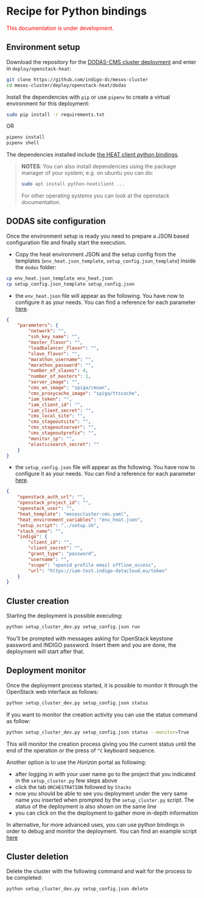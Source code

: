 # Recipe for Python bindings 

<span style="color:red"> This documentation is under development. </span>

## Environment setup 

Download the repository for the [DODAS-CMS cluster deployment](https://github.com/indigo-dc/mesos-cluster/tree/master/deploy/openstack-heat/dodas) and enter in `deploy/openstack-heat`:

```bash
git clone https://github.com/indigo-dc/mesos-cluster
cd mesos-cluster/deploy/openstack-heat/dodas
```

Install the dependencies with `pip` or use `pipenv` to create a virtual environment for this deployment:

```bash
sudo pip install -r requirements.txt
```

OR

```bash
pipenv install
pipenv shell
```

The dependencies installed include [the HEAT client python bindings](https://docs.openstack.org/python-heatclient/latest/index.html). 

> **NOTES**: You can also install dependencies using the package manager of your system; e.g. on ubuntu you can do: 
> ```bash
> sudo apt install python-heatclient ...
> ```
> For other operating systems you can look at the openstack documentation.


## DODAS site configuration 

Once the environment setup is ready you need to prepare a JSON based configuration file and finally start the execution. 

* Copy the heat environment JSON and the setup config from the templates (`env_heat.json_template`, `setup_config.json_template`) inside the `dodas` folder:

```bash
cp env_heat.json_template env_heat.json
cp setup_config.json_template setup_config.json
```

* the `env_heat.json` file will appear as the following. You have now to configure it as your needs. You can find a reference for each parameter [here](config-ref-HEAT.md).

```JSON
{
    "parameters": {
        "network": "",
        "ssh_key_name": "",
        "master_flavor": "",
        "loadbalancer_flavor": "",
        "slave_flavor": "",
        "marathon_username": "",
        "marathon_password": "",
        "number_of_slaves": 4,
        "number_of_masters": 1,
        "server_image": "",
        "cms_wn_image": "spiga/cmswn",
        "cms_proxycache_image": "spiga/ttscache",
        "iam_token": "",
        "iam_client_id": "",
        "iam_client_secret": "",
        "cms_local_site": "",
        "cms_stageoutsite": "",
        "cms_stageoutserver": "",
        "cms_stageoutprefix": "",
        "monitor_ip": "",
        "elasticsearch_secret": ""
    }
}
```

* the `setup_config.json` file will appear as the following. You have now to configure it as your needs. You can find a reference for each parameter [here](config-ref-python-script.md).

```JSON
{
    "openstack_auth_url": "",
    "openstack_project_id": "",
    "openstack_user": "",
    "heat_template": "mesoscluster-cms.yaml",
    "heat_environment_variables": "env_heat.json",
    "setup_script": "../setup.sh",
    "stack_name": "",
    "indigo": {
        "client_id": "",
        "client_secret": "",
        "grant_type": "password",
        "username": "",
        "scope": "openid profile email offline_access",
        "url": "https://iam-test.indigo-datacloud.eu/token"
    }
}
```

## Cluster creation

Starting the deployment is possible executing:

```bash
python setup_cluster_dev.py setup_config.json run
```

You'll be prompted with messages asking for OpenStack keystone password and INDIGO password. Insert them and you are done, the deployment will start after that.

## Deployment monitor

Once the deployment process started, it is possible to monitor it through the OpenStack web interface as follows:

```bash
python setup_cluster_dev.py setup_config.json status
```

If you want to monitor the creation activity you can use the status command as follow:

```bash
python setup_cluster_dev.py setup_config.json status --monitor=True
```

This will monitor the creation process giving you the current status until the end of the operation or the press of `^C` keyboard sequence.

Another option is to use the *Horizon* portal as following:

* after logging in with your user name go to the project that you indicated in the `setup_cluster.py` few steps above
* click the tab `ORCHESTRATION` followed by `Stacks`
* now you should be able to see you deployment under the very same name you inserted when prompted by the `setup_cluster.py` script. The status of the deployment is also shown on the same line
* you can click on the the deployment to gather more in-depth information

In alternative, for more advanced uses, you can use python bindings in order to debug and monitor the deployment. You can find an example script [here](https://gist.githubusercontent.com/dciangot/054f0d93598a670399c0b5bd36f4fd6d/raw/a86bad8cfe2905b5ee053635ae6add37b2e73381/deployment_status.py)

## Cluster deletion

Delete the cluster with the following command and wait for the process to be completed:

```bash
python setup_cluster_dev.py setup_config.json delete
```
